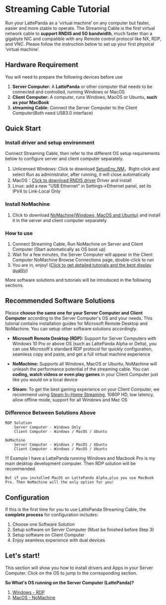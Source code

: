 # Streaming Cable Tutorial

Run your LattePanda as a ‘virtual machine’ on any computer but faster, easier and more stable to operate. The Streaming Cable is the first virtual network cable to **support RNDIS and 5G bandwidth**, much faster than a gigabyte NIC and compatible with any Remote control protocol like NX, RDP, and VNC. Please follow the instruction below to set up your first physical ‘virtual machine’.

## Hardware Requirement

You will need to prepare the following devices before use

1. **Server Computer:** A **LattePanda** or other computer that needs to be connected and controlled, running Windows or MacOS
2. **Client Computer:** A computer, runs Windows, MacOS or Ubuntu, **such as your MacBook**
3. **streaming Cable:** Connect the Server Computer to the Client Computer(Both need USB3.0 interface)

## Quick Start
### Install driver and setup environment
Connect Streaming Cable, then refer to the different OS setup requirements below to configure server and client computer separately.
1. Unlicensed Windows: Click to download [SetupEnv_NM]((/content/streaming_cable/SetupEnv_NM.bat))，Right-click and select Run as administrator, after running, it will close automatically
2. MacOS：[Click to download RNDIS driver](http://bit.ly/2A4f2xI) Driver and install
3. Linux: add a new "USB Ethernet" in Settings->Ethernet panel, set its IPV4 to Link-Local Only
### Install NoMachine
1. Click to download [NoMachine(Windows, MacOS and Ubuntu)](https://www.nomachine.com/download) and install it in the server and client computer separately.
### How to use
1. Connect Streaming Cable, Run NoMachine on Server and Client Computer (Start automatically as OS boot up)
2. Wait for a few minutes, the Server Computer will appear in the Client Computer NoMachine Browse Connections page, double-click to run
3. You are in, enjoy! ([Click to get detailed tutorials and the best display quality](/content/streaming_cable/set_up_macos_host))

More software solutions and tutorials will be introduced in the following sections.


## Recommended Software Solutions

Please **choose the same one for your Server Computer and Client Computer** according to the Server Computer's OS and your needs. This tutorial contains installation guides for Microsoft Remote Desktop and NoMachine. You can setup other software solutions accordingly.

* **Microsoft Remote Desktop (RDP):** Support for Server Computers with Windows 10 Pro or above OS (such as LattePanda Alpha or Delta), you can use Microsoft's standard RDP protocol for quickly configuration, seamless copy and paste, and get a full virtual machine experience

* **NoMachine:** Supports all Windows, MacOS or Ubuntu, NoMachine will unleash the performance potential of the streaming cable. You can **coding, watch videos or even play games** in your Client Computer just like you would on a local device

* **Steam:** To get the best gaming experience on your Client Computer, we recommend using [Steam In-Home Streaming](https://store.steampowered.com/streaming/), 1080P HD, low latency, allow offline mode, support for all Windows and Mac OS

### Difference Between Solutions Above

    RDP Solution
        Server Computer - Windows Only
        Client Computer - Windows / MacOS / Ubuntu

    NoMachine
        Server Computer - Windows / MacOS / Ubuntu
        Client Computer - Windows / MacOS / Ubuntu


!!! Example
    I have a LattePanda running Windows and Macbook Pro is my main desktop development computer.
    Then RDP solution will be recommended.

    But if you installed MacOS on LattePanda Alpha,plus you use MacBook Pro. Then NoMachine will the only option for you!


## Configuration

If this is the first time for you to use LattePanda Streaming Cable, the **complete process** for configuration includes:

1. Choose one Software Solution
2. Setup software on Server Computer (Must be finished before Step 3)
3. Setup software on Client Computer
4. Enjoy seamless experience with dual devices

## Let's start!

This section will show you how to install drivers and Apps in your Server Computer. Click on the OS to jump to the corresponding section.

**So What's OS running on the Server Computer (LattePanda)?**

1. [Windows - RDP](/content/streaming_cable/set_up_windows_host)
2. [MacOS - NoMachine](/content/streaming_cable/set_up_macos_host)
